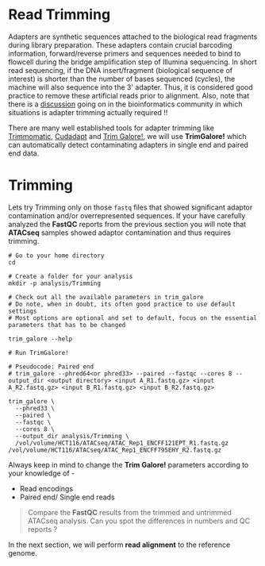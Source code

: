 # Read Trimming

Adapters are synthetic sequences attached to the biological read fragments during library preparation. These adapters contain crucial barcoding information, forward/reverse primers and sequences needed to bind to flowcell during the bridge amplification step of Illumina sequencing. In  short read sequencing, if the DNA insert/fragment (biological sequence of interest) is shorter than the number of bases sequenced (cycles), the machine will also sequence into the 3' adapter. Thus, it is considered good practice to remove these artificial reads prior to alignment. Also, note that there is a [discussion](https://www.ecseq.com/support/ngs/trimming-adapter-sequences-is-it-necessary) going on in the bioinformatics community in which situations is adapter trimming actually required !!

There are many well established tools for adapter trimming like [Trimmomatic](http://www.usadellab.org/cms/?page=trimmomatic), [Cudadapt](https://cutadapt.readthedocs.io/en/stable/) and [Trim Galore!](https://github.com/FelixKrueger/TrimGalore), we will use **TrimGalore!** which can automatically detect contaminating adapters in single end and paired end data.

# Trimming

Lets try Trimming only on those `fastq` files that showed significant adaptor contamination and/or overrepresented sequences. If your have carefully analyzed the **FastQC** reports from the previous section you will note that **ATACseq** samples showed adaptor contamination and thus requires trimming.

```
# Go to your home directory
cd 

# Create a folder for your analysis
mkdir -p analysis/Trimming

# Check out all the available parameters in trim_galore
# Do note, when in doubt, its often good practice to use default settings
# Most options are optional and set to default, focus on the essential parameters that has to be changed

trim_galore --help

# Run TrimGalore!
        
# Pseudocode: Paired end 
# trim_galore --phred64<or phred33> --paired --fastqc --cores 8 --output_dir <output directory> <input A_R1.fastq.gz> <input A_R2.fastq.gz> <input B_R1.fastq.gz> <input B_R2.fastq.gz> 

trim_galore \
  --phred33 \
  --paired \
  --fastqc \
  --cores 8 \
  --output_dir analysis/Trimming \
  /vol/volume/HCT116/ATACseq/ATAC_Rep1_ENCFF121EPT_R1.fastq.gz /vol/volume/HCT116/ATACseq/ATAC_Rep1_ENCFF795EHY_R2.fastq.gz
```

Always keep in mind to change the **Trim Galore!** parameters according to your knowledge of -

- Read encodings
- Paired end/ Single end reads

> Compare the **FastQC** results from the trimmed and untrimmed ATACseq analysis. Can you spot the differences in numbers and QC reports ?

In the next section, we will perform **read alignment** to the reference genome.

